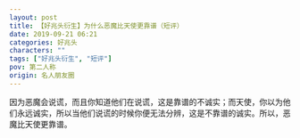 ```yaml
---
layout: post
title: 【好兆头衍生】为什么恶魔比天使更靠谱（短评）
date: 2019-09-21 06:21
categories: 好兆头
characters: ""
tags: ["好兆头衍生", "短评"]
pov: 第二人称
origin: 名人朋友圈
---
```


因为恶魔会说谎，而且你知道他们在说谎，这是靠谱的不诚实；而天使，你以为他们永远诚实，所以当他们说谎的时候你便无法分辨，这是不靠谱的诚实。所以，恶魔比天使更靠谱。

